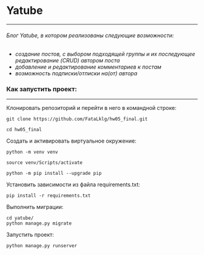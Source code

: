 # Yatube
____
###### Блог Yatube, в котором реализованы следующие возможности:
+ _создание постов, с выбором подходящей группы и их последующее редактирование (CRUD) автором поста_
+ _добавление и редактирование комментариев к постам_
+ _возможность подписки/отписки на(от) автора_

### Как запустить проект:
____

Клонировать репозиторий и перейти в него в командной строке:

```
git clone https://github.com/FataLklg/hw05_final.git
```

```
cd hw05_final
```

Cоздать и активировать виртуальное окружение:

```
python -m venv venv
```

```
source venv/Scripts/activate
```

```
python -m pip install --upgrade pip
```

Установить зависимости из файла requirements.txt:

```
pip install -r requirements.txt
```

Выполнить миграции:

```
cd yatube/
python manage.py migrate
```

Запустить проект:

```
python manage.py runserver
```
